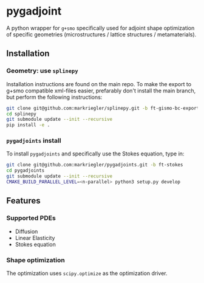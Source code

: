 # pygadjoint
A python wrapper for `g+smo` specifically used for adjoint shape optimization of
specific geometries (microstructures / lattice structures / metamaterials).


## Installation

### Geometry: use `splinepy`

Installation instructions are found on the main repo.
To make the export to g+smo compatible xml-files easier, prefarably don't install
the main branch, but perform the following instructions:

```bash
git clone git@github.com:markriegler/splinepy.git -b ft-gismo-bc-export
cd splinepy
git submodule update --init --recursive
pip install -e .
```

### `pygadjoints` install

To install `pygadjoints` and specifically use the Stokes equation, type in:

```bash
git clone git@github.com:markriegler/pygadjoints.git -b ft-stokes
cd pygadjoints
git submodule update --init --recursive
CMAKE_BUILD_PARALLEL_LEVEL=<n-parallel> python3 setup.py develop
```

## Features

### Supported PDEs

- Diffusion
- Linear Elasticity
- Stokes equation

### Shape optimization

The optimization uses `scipy.optimize` as the optimization driver.